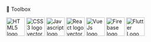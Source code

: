 🧰 Toolbox

<img class="larger" src="https://www.vectorlogo.zone/logos/w3_html5/w3_html5-icon.svg" alt="HTML5 logo vector" width="50" height="50"> <img class="larger" src="https://cdn.worldvectorlogo.com/logos/css-3.svg" alt="CSS3 logo vector" width="50" height="50"> <img class="larger" src="https://cdn.worldvectorlogo.com/logos/logo-javascript.svg" alt="Javascript logo vector" width="50" height="50"> <img class="larger" src="https://cdn.worldvectorlogo.com/logos/react-2.svg" alt="React logo vector" width="50" height="50"> <img class="larger" src="https://cdn.worldvectorlogo.com/logos/vue-9.svg" alt="Vue Js logo vector" width="50" height="50"> <img class="larger" src="https://cdn.worldvectorlogo.com/logos/firebase-1.svg" alt="Firebase logo vector" width="50" height="50"> <img class="larger" src="https://cdn.worldvectorlogo.com/logos/flutter-logo.svg" alt="Flutter Logo logo vector" width="50" height="50">

<!--
**TorrenceB/TorrenceB** is a ✨ _special_ ✨ repository because its `README.md` (this file) appears on your GitHub profile.

Here are some ideas to get you started:

- 🔭 I’m currently working on ...
- 🌱 I’m currently learning ...
- 👯 I’m looking to collaborate on ...
- 🤔 I’m looking for help with ...
- 💬 Ask me about ...
- 📫 How to reach me: ...
- 😄 Pronouns: ...
- ⚡ Fun fact: ...
-->
